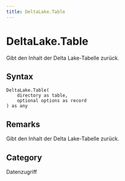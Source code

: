 ```yaml
---
title: DeltaLake.Table
---
```


# DeltaLake.Table


Gibt den Inhalt der Delta Lake-Tabelle zurück.


## Syntax

```powerquery
DeltaLake.Table(
    directory as table,
    optional options as record
) as any
```


## Remarks

Gibt den Inhalt der Delta Lake-Tabelle zurück.



## Category
Datenzugriff
